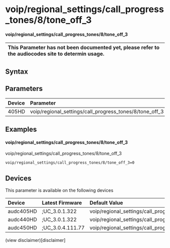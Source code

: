 ﻿---
description: voip/regional_settings/call_progress_tones/8/tone_off_3
search: false
---

# voip/regional_settings/call_progress_tones/8/tone_off_3

#### voip/regional_settings/call_progress_tones/8/tone_off_3


| This Parameter has not been documented yet, please refer to the audiocodes site to determin usage.  | 
| :--- |

## Syntax

## Parameters
|Device|Parameter|value|Description|
|:---|:---|:---|:---|
| 405HD | voip/regional_settings/call_progress_tones/8/tone_off_3 |  |  |

## Examples
#### voip/regional_settings/call_progress_tones/8/tone_off_3

voip/regional_settings/call_progress_tones/8/tone_off_3

```
voip/regional_settings/call_progress_tones/8/tone_off_3=0
```

## Devices
This parameter is available on the following devices

| Device | Latest Firmware | Default Value |
|:---|:---|:---|
| audc405HD | ;UC_3.0.1.322 | voip/regional_settings/call_progress_tones/8/tone_off_3=0 
| audc440HD | ;UC_3.0.1.322 | voip/regional_settings/call_progress_tones/8/tone_off_3=0 
| audc450HD | ;UC_3.0.4.111.77 | voip/regional_settings/call_progress_tones/8/tone_off_3=0 

(view disclaimer)[disclaimer]
